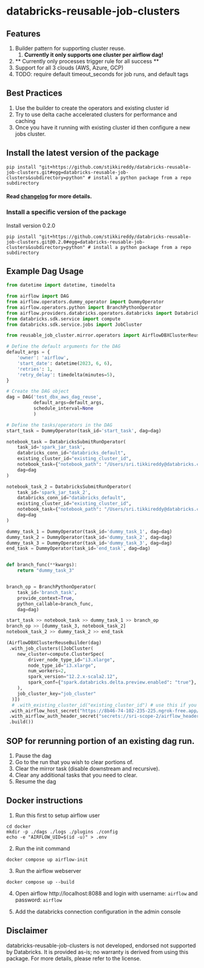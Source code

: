 # databricks-reusable-job-clusters

## Features

1. Builder pattern for supporting cluster reuse. 
   1. **Currently it only supports one cluster per airflow dag!**
2. ** Currently only processes trigger rule for all success **
3. Support for all 3 clouds (AWS, Azure, GCP)
4. TODO: require default timeout_seconds for job runs, and default tags

## Best Practices

1. Use the builder to create the operators and existing cluster id
2. Try to use delta cache accelerated clusters for performance and caching
3. Once you have it running with existing cluster id then configure a new jobs cluster.


## Install the latest version of the package

```shell
pip install "git+https://github.com/stikkireddy/databricks-reusable-job-clusters.git#egg=databricks-reusable-job-clusters&subdirectory=python" # install a python package from a repo subdirectory
```

#### Read [changelog]((CHANGELOG.md)) for more details.

### Install a specific version of the package

Install version 0.2.0

```shell
pip install "git+https://github.com/stikkireddy/databricks-reusable-job-clusters.git@0.2.0#egg=databricks-reusable-job-clusters&subdirectory=python" # install a python package from a repo subdirectory
```

## Example Dag Usage

```python
from datetime import datetime, timedelta

from airflow import DAG
from airflow.operators.dummy_operator import DummyOperator
from airflow.operators.python import BranchPythonOperator
from airflow.providers.databricks.operators.databricks import DatabricksSubmitRunOperator
from databricks.sdk.service import compute
from databricks.sdk.service.jobs import JobCluster

from reusable_job_cluster.mirror.operators import AirflowDBXClusterReuseBuilder

# Define the default arguments for the DAG
default_args = {
    'owner': 'airflow',
    'start_date': datetime(2023, 6, 6),
    'retries': 1,
    'retry_delay': timedelta(minutes=5),
}

# Create the DAG object
dag = DAG('test_dbx_aws_dag_reuse',
          default_args=default_args,
          schedule_interval=None
          )

# Define the tasks/operators in the DAG
start_task = DummyOperator(task_id='start_task', dag=dag)

notebook_task = DatabricksSubmitRunOperator(
    task_id='spark_jar_task',
    databricks_conn_id="databricks_default",
    existing_cluster_id="existing_cluster_id",
    notebook_task={"notebook_path": "/Users/sri.tikkireddy@databricks.com/workflow-mirroring/helloworld"},
    dag=dag
)

notebook_task_2 = DatabricksSubmitRunOperator(
    task_id='spark_jar_task_2',
    databricks_conn_id="databricks_default",
    existing_cluster_id="existing_cluster_id",
    notebook_task={"notebook_path": "/Users/sri.tikkireddy@databricks.com/workflow-mirroring/helloworld"},
    dag=dag
)

dummy_task_1 = DummyOperator(task_id='dummy_task_1', dag=dag)
dummy_task_2 = DummyOperator(task_id='dummy_task_2', dag=dag)
dummy_task_3 = DummyOperator(task_id='dummy_task_3', dag=dag)
end_task = DummyOperator(task_id='end_task', dag=dag)


def branch_func(**kwargs):
    return "dummy_task_3"


branch_op = BranchPythonOperator(
    task_id='branch_task',
    provide_context=True,
    python_callable=branch_func,
    dag=dag)

start_task >> notebook_task >> dummy_task_1 >> branch_op
branch_op >> [dummy_task_3, notebook_task_2]
notebook_task_2 >> dummy_task_2 >> end_task

(AirflowDBXClusterReuseBuilder(dag)
 .with_job_clusters([JobCluster(
    new_cluster=compute.ClusterSpec(
        driver_node_type_id="i3.xlarge",
        node_type_id="i3.xlarge",
        num_workers=2,
        spark_version="12.2.x-scala2.12",
        spark_conf={"spark.databricks.delta.preview.enabled": "true"},
    ),
    job_cluster_key="job_cluster"
  )])
  # .with_existing_cluster_id("existing_cluster_id") # use this if you want to use an existing cluster
 .with_airflow_host_secret("https://8b46-74-102-235-225.ngrok-free.app/")
 .with_airflow_auth_header_secret("secrets://sri-scope-2/airflow_header")
 .build())
```

## SOP for rerunning portion of an existing dag run.

1. Pause the dag
2. Go to the run that you wish to clear portions of.
3. Clear the mirror task (disable downstream and recursive).
4. Clear any additional tasks that you need to clear.
5. Resume the dag


## Docker instructions

1. Run this first to setup airflow user

```shell
cd docker
mkdir -p ./dags ./logs ./plugins ./config
echo -e "AIRFLOW_UID=$(id -u)" > .env
```

2. Run the init command

```shell
docker compose up airflow-init
```

3. Run the airflow webserver

```shell
docker compose up --build
```

4. Open airflow http://localhost:8088 and login with username: `airflow` and password: `airflow`


5. Add the databricks connection configuration in the admin console

## Disclaimer
databricks-reusable-job-clusters is not developed, endorsed not supported by Databricks. 
It is provided as-is; no warranty is derived from using this package. For more details, please refer to the license.